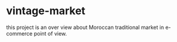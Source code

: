 # vintage-market
this project is an over view about Moroccan traditional market in e-commerce point of view.
